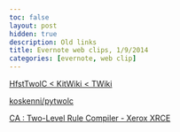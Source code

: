 ```yaml
---
toc: false
layout: post
hidden: true
description: Old links
title: Evernote web clips, 1/9/2014
categories: [evernote, web clip]
---
```


[HfstTwolC &lt; KitWiki &lt; TWiki](https://kitwiki.csc.fi/twiki/bin/view/KitWiki/HfstTwolC)

[koskenni/pytwolc](https://github.com/koskenni/pytwolc)

[CA : Two-Level Rule Compiler - Xerox XRCE](http://web.archive.org/web/20090822200908/http://www.xrce.xerox.com/competencies/content-analysis/fssoft/docs/twolc-92/twolc92.html)

